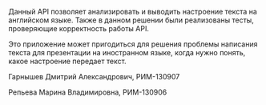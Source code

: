 Данный API позволяет анализировать и выводить настроение текста на английском языке. Также в данном решении были реализованы тесты, проверяющие корректность работы API.

Это приложение может пригодиться для решения проблемы написания текста для презентации на иностранном языке, когда нужно понять, какое настроение передает текст.

Гарнышев Дмитрий Александрoвич, РИМ-130907

Репьева Марина Владимировна, РИМ-130906
